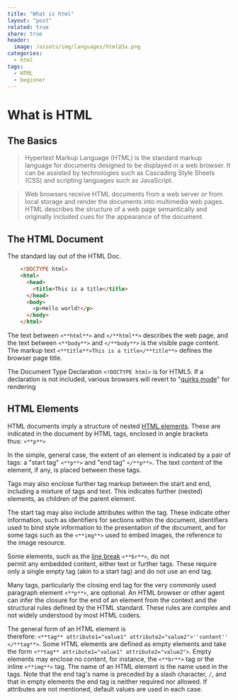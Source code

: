 ```yaml
---
title: "What is html"
layout: "post"
related: true
share: true
header:
  image: /assets/img/languages/html@3x.png
categories:
  - html
tags:
  - HTML
  - beginner
---
```


# What is HTML

## The Basics

> Hypertext Markup Language (HTML) is the standard markup language for documents designed to be displayed in a web browser. It can be assisted by technologies such as Cascading Style Sheets (CSS) and scripting languages such as JavaScript.

>Web browsers receive HTML documents from a web server or from local storage and render the documents into multimedia web pages. HTML describes the structure of a web page semantically and originally included cues for the appearance of the document.

## The HTML Document

The standard lay out of the HTML Doc.

```html
    <!DOCTYPE html>
    <html>
      <head>
        <title>This is a title</title>
      </head>
      <body>
        <p>Hello world!</p>
      </body>
    </html>
```

The text between `<**html**>` and `</**html**>` describes the web page, and the text between `<**body**>` and `</**body**>` is the visible page content. The markup text `<**title**>This is a title</**title**>` defines the browser page title.

The Document Type Declaration `<!DOCTYPE html>` is for HTML5. If a declaration is not included, various browsers will revert to "[quirks mode](https://en.wikipedia.org/wiki/Quirks_mode)" for rendering

## HTML Elements

HTML documents imply a structure of nested [HTML elements](https://en.wikipedia.org/wiki/HTML_element). These are indicated in the document by HTML tags, enclosed in angle brackets thus: `<**p**>`

In the simple, general case, the extent of an element is indicated by a pair of tags: a "start tag" `<**p**>` and "end tag" `</**p**>`. The text content of the element, if any, is placed between these tags.

Tags may also enclose further tag markup between the start and end, including a mixture of tags and text. This indicates further (nested) elements, as children of the parent element.

The start tag may also include attributes within the tag. These indicate other information, such as identifiers for sections within the document, identifiers used to bind style information to the presentation of the document, and for some tags such as the `<**img**>` used to embed images, the reference to the image resource.

Some elements, such as the [line break](https://en.wikipedia.org/wiki/Line_breaking_character) `<**br**>`, do not permit any embedded content, either text or further tags. These require only a single empty tag (akin to a start tag) and do not use an end tag.

Many tags, particularly the closing end tag for the very commonly used paragraph element `<**p**>`, are optional. An HTML browser or other agent can infer the closure for the end of an element from the context and the structural rules defined by the HTML standard. These rules are complex and not widely understood by most HTML coders.

The general form of an HTML element is therefore: `<**tag** attribute1="value1" attribute2="value2">''content''</**tag**>`. Some HTML elements are defined as empty elements and take the form `<**tag** attribute1="value1" attribute2="value2">`. Empty elements may enclose no content, for instance, the `<**br**>` tag or the inline `<**img**>` tag. The name of an HTML element is the name used in the tags. Note that the end tag's name is preceded by a slash character, `/`, and that in empty elements the end tag is neither required nor allowed. If attributes are not mentioned, default values are used in each case.
